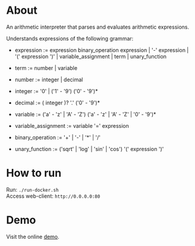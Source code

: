 # About

An arithmetic interpreter that parses and evaluates arithmetic expressions. 

Understands expressions of the following grammar:

- expression := expression binary_operation expression | '-' expression | '(' expression ')' | variable_assignment | term | unary_function
- term := number | variable

- number := integer | decimal
- integer := '0' | ('1' - '9') ('0' - '9')*
- decimal := ( integer )? '.' ('0' - '9')*

- variable := ('a' - 'z' | 'A' - 'Z') ('a' - 'z' | 'A' - 'Z' | '0' - '9')*
- variable_assignment := variable '=' expression

- binary_operation := '+' | '-' | '*' | '/'
- unary_function := ('sqrt' | 'log' | 'sin' | 'cos') '(' expression ')'

# How to run

Run: `./run-docker.sh`  
Access web-client: `http://0.0.0.0:80`

# Demo

Visit the online [demo](http://interpreter.whos-coding.com`).
